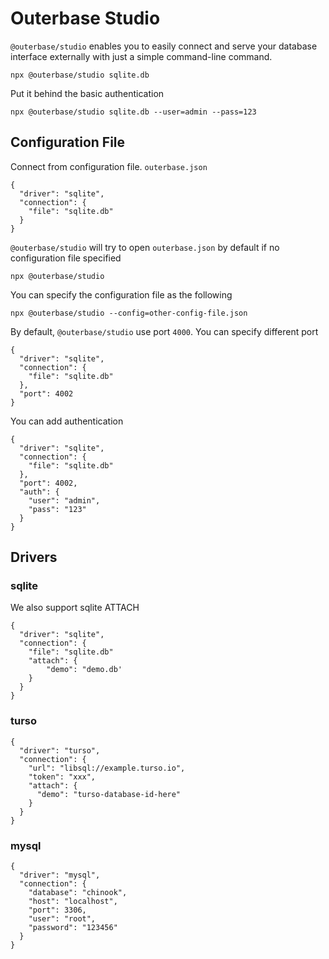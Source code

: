 # Outerbase Studio

`@outerbase/studio` enables you to easily connect and serve your database interface externally with just a simple command-line command.

```
npx @outerbase/studio sqlite.db
```

Put it behind the basic authentication

```
npx @outerbase/studio sqlite.db --user=admin --pass=123
```

## Configuration File

Connect from configuration file. `outerbase.json`

```
{
  "driver": "sqlite",
  "connection": {
    "file": "sqlite.db"
  }
}
```

`@outerbase/studio` will try to open `outerbase.json` by default if no configuration file specified

```
npx @outerbase/studio
```

You can specify the configuration file as the following

```
npx @outerbase/studio --config=other-config-file.json
```

By default, `@outerbase/studio` use port `4000`. You can specify different port

```
{
  "driver": "sqlite",
  "connection": {
    "file": "sqlite.db"
  },
  "port": 4002
}
```

You can add authentication

```
{
  "driver": "sqlite",
  "connection": {
    "file": "sqlite.db"
  },
  "port": 4002,
  "auth": {
    "user": "admin",
    "pass": "123"
  }
}
```

## Drivers

### sqlite

We also support sqlite ATTACH

```
{
  "driver": "sqlite",
  "connection": {
    "file": "sqlite.db"
    "attach": {
        "demo": "demo.db'
    }
  }
}
```

### turso

```
{
  "driver": "turso",
  "connection": {
    "url": "libsql://example.turso.io",
    "token": "xxx",
    "attach": {
      "demo": "turso-database-id-here"
    }
  }
}
```

### mysql

```
{
  "driver": "mysql",
  "connection": {
    "database": "chinook",
    "host": "localhost",
    "port": 3306,
    "user": "root",
    "password": "123456"
  }
}
```

